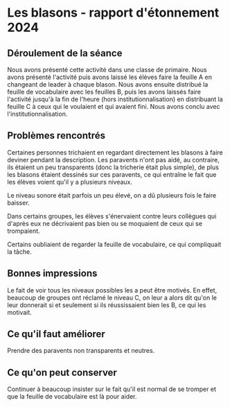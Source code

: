 # Les blasons - rapport d'étonnement 2024

## Déroulement de la séance

Nous avons présenté cette activité dans une classe de primaire.
Nous avons présenté l'activité puis avons laissé les élèves faire la feuille A en changeant de leader à chaque blason. Nous avons ensuite distribué la feuille de vocabulaire avec les feuilles B, puis les avons laissés faire l'activité jusqu'à la fin de l'heure (hors institutionnalisation) en distribuant la feuille C à ceux qui le voulaient et qui avaient fini. Nous avons conclu avec l'institutionnalisation.

## Problèmes rencontrés

Certaines personnes trichaient en regardant directement les blasons à faire deviner pendant la description. Les paravents n'ont pas aidé, au contraire, ils étaient un peu transparents (donc la tricherie était plus simple), de plus les blasons étaient dessinés sur ces paravents, ce qui entraîne le fait que les élèves voient qu'il y a plusieurs niveaux. 

Le niveau sonore était parfois un peu élevé, on a dû plusieurs fois le faire baisser.

Dans certains groupes, les élèves s'énervaient contre leurs collègues qui d'après eux ne décrivaient pas bien ou se moquaient de ceux qui se trompaient.

Certains oubliaient de regarder la feuille de vocabulaire, ce qui compliquait la tâche.

## Bonnes impressions

Le fait de voir tous les niveaux possibles les a peut être motivés. En effet, beaucoup de groupes ont réclamé le niveau C, on leur a alors dit qu'on le leur donnerait si et seulement si ils réussissaient bien les B, ce qui les motivait.

## Ce qu'il faut améliorer

Prendre des paravents non transparents et neutres.

## Ce qu'on peut conserver

Continuer à beaucoup insister sur le fait qu'il est normal de se tromper et que la feuille de vocabulaire est là pour aider.
